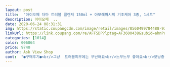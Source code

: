 ```yaml
---
layout: post 
title:  "아이오페 더마 트러블 클렌저 150ml + 아모레퍼시픽 기초케어 3종, 1세트" 
description: 아이오페  ..
date: 2020-06-24 08:31:31 
img: https://static.coupangcdn.com/image/retail/images/8560499784488-935cfc05-1a8f-4972-98b2-fa6954832b90.jpg 
linkUrl: https://link.coupang.com/re/AFFSDP?lptag=AF3600438&subid=ahnPublicAsk&pageKey=326979287&itemId=1046409704&vendorItemId=5509089214&traceid=V0-113-85d9a5e1c539320e 
categories: [1014] 
color: 006064 
price: 9740 
author: Ask View Shop 
cont:  "●구매후기●<br/>그냥  트러블피부에는 무난해요<br/>느무느무 좋아요<br/>모낭충 새ggi들 토벌할 때 유용하다 생각해요.<br/><br/>뽀드득하게 씻겨서 좋네요 트러블 피부인 남편이 좋아해요<br/>여드름피부에좋아서 아이오페 더마트러블 라인만쭉 씁니다<br/>그냥  트러블피부에는 무난해요<br/>느무느무 좋아요<br/>모낭충 새ggi들 토벌할 때 유용하다 생각해요.<br/><br/>뽀드득하게 씻겨서 좋네요 트러블 피부인 남편이 좋아해요<br/>여드름피부에좋아서 아이오페 더마트러블 라인만쭉 씁니다<br/>" 
---
```

